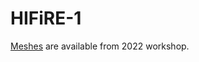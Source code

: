 # HIFiRE-1

[Meshes](https://acdl.mit.edu/HFW2022/HiFire1/Pointwise/) are available from 2022 workshop.
